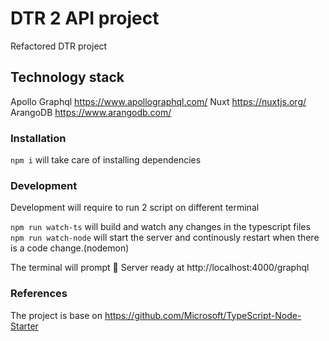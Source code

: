 # DTR 2 API project
  Refactored DTR project

## Technology stack
  Apollo Graphql https://www.apollographql.com/
  Nuxt https://nuxtjs.org/
  ArangoDB https://www.arangodb.com/

### Installation
`npm i` will take care of installing dependencies

### Development
Development will require to run 2 script on different terminal

`npm run watch-ts` will build and watch any changes in the typescript files
`npm run watch-node` will start the server and continously restart when there is a code change.(nodemon)

The terminal will prompt 🚀 Server ready at http://localhost:4000/graphql

### References
The project is base on https://github.com/Microsoft/TypeScript-Node-Starter